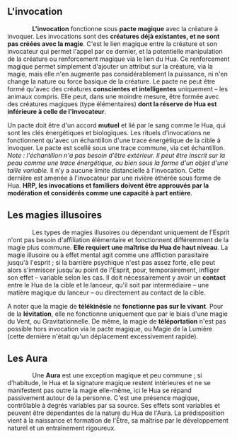 ## L'invocation

    **L'invocation** fonctionne sous **pacte magique** avec la créature à invoquer. 
Les invocations sont des **créatures déjà existantes, et ne sont pas créées avec la magie**. C'est le lien magique entre la créature et son invocateur qui permet l'appel par ce dernier, et la potentielle manipulation de la créature ou renforcement magique via le lien du Hua. Ce renforcement magique permet simplement d'ajouter un attribut sur la créature, via la magie, mais elle n'en augmente pas considérablement la puissance, ni n'en change la nature ou force basique de la créature. 
Le pacte ne peut être formé qu'avec des créatures **conscientes et intelligentes** uniquement – les animaux compris. Elle peut, dans une moindre mesure, être formée avec des créatures magiques (type élémentaires) **dont la réserve de Hua est inférieure à celle de l'invocateur**. 

Un pacte doit être d'un accord **mutuel** et lié par le sang comme le Hua, qui sont les clés énergétiques et biologiques. Les rituels d'invocations ne fonctionnent qu'avec un échantillon d'une trace énergétique de la cible à invoquer. Le pacte est scellé sous une trace commune, via cet échantillon. 
*Note : l'échantillon n'a pas besoin d'être extérieur. Il peut être inscrit sur la peau comme une trace énergétique, ou bien sous la forme d'un objet d'une taille variable.* 
Il n'y a aucune limite distancielle à l'invocation. Cette dernière est amenée à l'invocateur par une rivière éthérée sous forme de Hua.
**HRP, les invocations et familiers doivent être approuvés par la modération et considérés comme une capacité à part entière**. 

## Les magies illusoires

    Les types de magies illusoires ou dépendant uniquement de l'Esprit n'ont pas besoin d'affiliation élémentaire et fonctionnent différemment de la magie plus commune. **Elle requiert une maîtrise du Hua de haut niveau**.
La magie illusoire ou à effet mental agit comme une affliction parasitaire jusqu'à l'esprit ; si la barrière psychique n'est pas assez forte, elle peut alors s'immiscer jusqu'au point de l'Esprit, pour, temporairement, infliger son effet – variable selon les cas. 
Il doit nécessairement y avoir un **contact** entre le Hua de la cible et le lanceur, qu'il soit par intermédiaire – une matière magique du lanceur – ou directement au contact de la cible. 

A noter que la magie de **télékinésie** ne **fonctionne pas sur le vivant**.
Pour de la **lévitation**, elle ne fonctionne uniquement que par le biais d'une magie du Vent, ou Gravitationnelle.
De même, la magie de **téléportation** n'est pas possible hors invocation via le pacte magique, ou Magie de la Lumière (cette dernière n'était qu'un déplacement excessivement rapide).

## Les Aura

    Une **Aura** est une exception magique et peu commune ; si d'habitude, le Hua et la signature magique restent intérieures et ne se manifestent pas outre la magie elle-même, ici le Hua se répand passivement autour de la personne. C'est une présence magique, contrôlable à degrés variables par sa source. Ses effets sont variables et peuvent être dépendantes de la nature du Hua de l'Aura. 
La prédisposition vient à la naissance et formation de l'Être, sa maîtrise par le développement naturel et un entraînement rigoureux.

